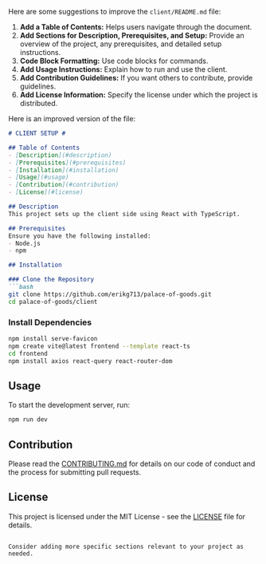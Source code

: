 Here are some suggestions to improve the `client/README.md` file:

1. **Add a Table of Contents:** Helps users navigate through the document.
2. **Add Sections for Description, Prerequisites, and Setup:** Provide an overview of the project, any prerequisites, and detailed setup instructions.
3. **Code Block Formatting:** Use code blocks for commands.
4. **Add Usage Instructions:** Explain how to run and use the client.
5. **Add Contribution Guidelines:** If you want others to contribute, provide guidelines.
6. **Add License Information:** Specify the license under which the project is distributed.

Here is an improved version of the file:

```markdown
# CLIENT SETUP #

## Table of Contents
- [Description](#description)
- [Prerequisites](#prerequisites)
- [Installation](#installation)
- [Usage](#usage)
- [Contribution](#contribution)
- [License](#license)

## Description
This project sets up the client side using React with TypeScript.

## Prerequisites
Ensure you have the following installed:
- Node.js
- npm

## Installation

### Clone the Repository
```bash
git clone https://github.com/erikg713/palace-of-goods.git
cd palace-of-goods/client
```

### Install Dependencies
```bash
npm install serve-favicon
npm create vite@latest frontend --template react-ts
cd frontend
npm install axios react-query react-router-dom
```

## Usage
To start the development server, run:
```bash
npm run dev
```

## Contribution
Please read the [CONTRIBUTING.md](../CONTRIBUTING.md) for details on our code of conduct and the process for submitting pull requests.

## License
This project is licensed under the MIT License - see the [LICENSE](../LICENSE) file for details.
```

Consider adding more specific sections relevant to your project as needed.
